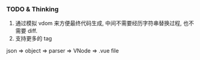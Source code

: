 ### TODO & Thinking

1. 通过模拟 vdom 来方便最终代码生成, 中间不需要经历字符串替换过程, 也不需要 diff.
2. 支持更多的 tag

json => object => parser => VNode => .vue file
